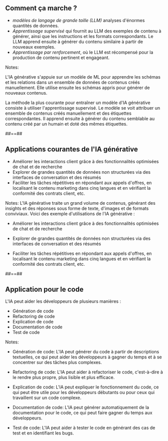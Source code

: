 
<!-- .slide: class="with-code consolas" -->

## Comment ça marche ?

* *modèles de langage de grande taille (LLM)* analyses d'énormes quantités de données.
* *Apprentissage supervisé* qui fournit au LLM des exemples de contenu à générer, ainsi que les instructions et les formats correspondants. Le LLM apprend ensuite à générer du contenu similaire à partir de nouveaux exemples.
* *Apprentissage par renforcement*, où le LLM est récompensé pour la production de contenu pertinent et engageant.
<!-- .element: class="list-fragment" -->

Notes:

L'IA générative s'appuie sur un modèle de ML pour apprendre les schémas et les relations dans un ensemble de données de contenus créés manuellement. Elle utilise ensuite les schémas appris pour générer de nouveaux contenus.

La méthode la plus courante pour entraîner un modèle d'IA générative consiste à utiliser l'apprentissage supervisé. Le modèle se voit attribuer un ensemble de contenus créés manuellement et des étiquettes correspondantes. Il apprend ensuite à générer du contenu semblable au contenu créé par un humain et doté des mêmes étiquettes.

<!-- .slide: class="with-code consolas" -->

##==##

## Applications courantes de l'IA générative

* Améliorer les interactions client grâce à des fonctionnalités optimisées de chat et de recherche
* Explorer de grandes quantités de données non structurées via des interfaces de conversation et des résumés
* Faciliter les tâches répétitives en répondant aux appels d'offres, en localisant le contenu marketing dans cinq langues et en vérifiant la conformité des contrats client, etc.
<!-- .element: class="list-fragment" -->

Notes:
L'IA générative traite un grand volume de contenus, générant des insights et des réponses sous forme de texte, d'images et de formats conviviaux. Voici des exemple d'utilisations de l'IA générative :

- Améliorer les interactions client grâce à des fonctionnalités optimisées de chat et de recherche

- Explorer de grandes quantités de données non structurées via des interfaces de conversation et des résumés

- Faciliter les tâches répétitives en répondant aux appels d'offres, en localisant le contenu marketing dans cinq langues et en vérifiant la conformité des contrats client, etc.

##==##

## Application pour le code

L'IA peut aider les développeurs de plusieurs manières :
* Génération de code
* Refactoring de code
* Explication de code
* Documentation de code
* Test de code
<!-- .element: class="list-fragment" -->

Notes:

* Génération de code: L'IA peut générer du code à partir de descriptions textuelles, ce qui peut aider les développeurs à gagner du temps et à se concentrer sur des tâches plus complexes.

* Refactoring de code: L'IA peut aider à refactoriser le code, c'est-à-dire à le rendre plus propre, plus lisible et plus efficace.

* Explication de code: L'IA peut expliquer le fonctionnement du code, ce qui peut être utile pour les développeurs débutants ou pour ceux qui travaillent sur un code complexe.

* Documentation de code: L'IA peut générer automatiquement de la documentation pour le code, ce qui peut faire gagner du temps aux développeurs.

* Test de code: L'IA peut aider à tester le code en générant des cas de test et en identifiant les bugs.